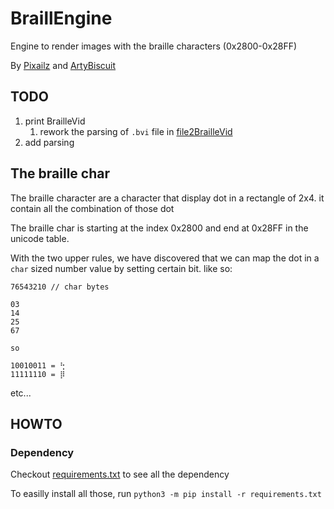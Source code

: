 # BraillEngine

Engine to render images with the braille characters (0x2800-0x28FF)

By [Pixailz](https://github.com/Pixailz)
and [ArtyBiscuit](https://github.com/ArtyBiscuit)

## TODO

1. print BrailleVid
   1. rework the parsing of `.bvi` file in [file2BrailleVid](./utils/braillEngine.py)
1. add parsing

## The braille char

The braille character are a character that display dot in a rectangle of 2x4.
it contain all the combination of those dot

The braille char is starting at the index 0x2800 and end at 0x28FF in the
unicode table.

With the two upper rules, we have discovered that we can map the dot in a `char`
sized number value by setting certain bit.
like so:

```
76543210 // char bytes

03
14
25
67

so

10010011 = ⢓
11111110 = ⡿
```

etc...

## HOWTO

### Dependency

Checkout [requirements.txt](./requirements.txt) to see all the dependency

To easilly install all those, run `python3 -m pip install -r requirements.txt`
